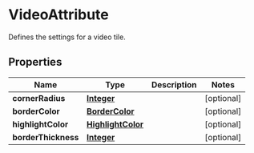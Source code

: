 

# VideoAttribute

Defines the settings for a video tile.

## Properties

| Name | Type | Description | Notes |
|------------ | ------------- | ------------- | -------------|
|**cornerRadius** | [**Integer**](Integer.md) |  |  [optional] |
|**borderColor** | [**BorderColor**](BorderColor.md) |  |  [optional] |
|**highlightColor** | [**HighlightColor**](HighlightColor.md) |  |  [optional] |
|**borderThickness** | [**Integer**](Integer.md) |  |  [optional] |



